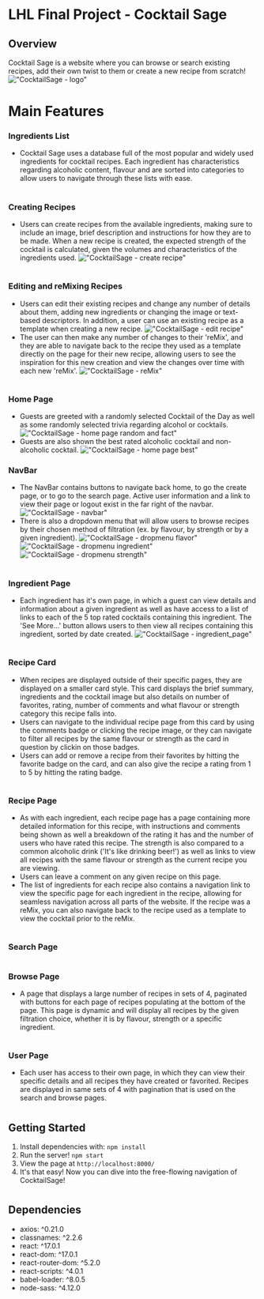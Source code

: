 # LHL Final Project - Cocktail Sage

## Overview

Cocktail Sage is a website where you can browse or search existing recipes, add their own twist to them or create a new recipe from scratch!
!["CocktailSage - logo"](https://github.com/hermitAT/react-sage/blob/master/docs/logo.png)
#
# Main Features

### Ingredients List
- Cocktail Sage uses a database full of the most popular and widely used ingredients for cocktail recipes. Each ingredient has characteristics regarding alcoholic content, flavour and are sorted into categories to allow users to navigate through these lists with ease.

#
### Creating Recipes
- Users can create recipes from the available ingredients, making sure to include an image, brief description and instructions for how they are to be made. When a new recipe is created, the expected strength of the cocktail is calculated, given the volumes and characteristics of the ingredients used.
!["CocktailSage - create recipe"](https://github.com/hermitAT/react-sage/blob/master/docs/create_page.png)
#
### Editing and reMixing Recipes
- Users can edit their existing recipes and change any number of details about them, adding new ingredients or changing the image or text-based descriptors. In addition, a user can use an existing recipe as a template when creating a new recipe.
!["CocktailSage - edit recipe"](https://github.com/hermitAT/react-sage/blob/master/docs/edit_page.png)
- The user can then make any number of changes to their 'reMix', and they are able to navigate back to the recipe they used as a template directly on the page for their new recipe, allowing users to see the inspiration for this new creation and view the changes over time with each new 'reMix'.
!["CocktailSage - reMix"](https://github.com/hermitAT/react-sage/blob/master/docs/reMix.png)

#
### Home Page
- Guests are greeted with a randomly selected Cocktail of the Day as well as some randomly selected trivia regarding alcohol or cocktails.
!["CocktailSage - home page random and fact"](https://github.com/hermitAT/react-sage/blob/master/docs/home_page_top.png)
- Guests are also shown the best rated alcoholic cocktail and non-alcoholic cocktail.
!["CocktailSage - home page best"](https://github.com/hermitAT/react-sage/blob/master/docs/home_page_bottom.png)

### NavBar
- The NavBar contains buttons to navigate back home, to go the create page, or to go to the search page. Active user information and a link to view their page or logout exist in the far right of the navbar.
!["CocktailSage - navbar"](https://github.com/hermitAT/react-sage/blob/master/docs/navbar.png)
- There is also a dropdown menu that will allow users to browse recipes by their chosen method of filtration (ex. by flavour, by strength or by a given ingredient).
!["CocktailSage - dropmenu flavor"](https://github.com/hermitAT/react-sage/blob/master/docs/dropmenu_flavor.png)
!["CocktailSage - dropmenu ingredient"](https://github.com/hermitAT/react-sage/blob/master/docs/dropmenu_ingredient.png)
!["CocktailSage - dropmenu strength"](https://github.com/hermitAT/react-sage/blob/master/docs/dropmenu_strength.png)
#
### Ingredient Page
- Each ingredient has it's own page, in which a guest can view details and information about a given ingredient as well as have access to a list of links to each of the 5 top rated cocktails containing this ingredient. The 'See More...' button allows users to then view all recipes containing this ingredient, sorted by date created.
!["CocktailSage - ingredient_page"](https://github.com/hermitAT/react-sage/blob/master/docs/ingredient_page.png)
#
### Recipe Card
- When recipes are displayed outside of their specific pages, they are displayed on a smaller card style. This card displays the brief summary, ingredients and the cocktail image but also details on number of favorites, rating, number of comments and what flavour or strength category this recipe falls into.
- Users can navigate to the individual recipe page from this card by using the comments badge or clicking the recipe image, or they can navigate to filter all recipes by the same flavour or strength as the card in question by clickin on those badges.
- Users can add or remove a recipe from their favorites by hitting the favorite badge on the card, and can also give the recipe a rating from 1 to 5 by hitting the rating badge.

#
### Recipe Page
- As with each ingredient, each recipe page has a page containing more detailed information for this recipe, with instructions and comments being shown as well a breakdown of the rating it has and the number of users who have rated this recipe. The strength is also compared to a common alcoholic drink ('It's like drinking beer!') as well as links to view all recipes with the same flavour or strength as the current recipe you are viewing.
- Users can leave a comment on any given recipe on this page.
- The list of ingredients for each recipe also contains a navigation link to view the specific page for each ingredient in the recipe, allowing for seamless navigation across all parts of the website. If the recipe was a reMix, you can also navigate back to the recipe used as a template to view the cocktail prior to the reMix.

#
### Search Page

#
### Browse Page
- A page that displays a large number of recipes in sets of 4, paginated with buttons for each page of recipes populating at the bottom of the page. This page is dynamic and will display all recipes by the given filtration choice, whether it is by flavour, strength or a specific ingredient.

#
### User Page
- Each user has access to their own page, in which they can view their specific details and all recipes they have created or favorited. Recipes are displayed in same sets of 4 with pagination that is used on the search and browse pages.

#
## Getting Started
1. Install dependencies with: `npm install`
2. Run the server! `npm start`
3. View the page at `http://localhost:8000/`
4. It's that easy! Now you can dive into the free-flowing navigation of CocktailSage!

#
## Dependencies
- axios: ^0.21.0
- classnames: ^2.2.6
- react: ^17.0.1
- react-dom: ^17.0.1
- react-router-dom: ^5.2.0
- react-scripts: ^4.0.1
- babel-loader: ^8.0.5
- node-sass: ^4.12.0
